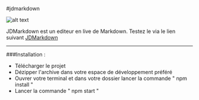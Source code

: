 #jdmarkdown

![alt text](http://jensone.com/JDMd-small.png "Logo JDMarkdown")

JDMarkdown est un editeur en live de Markdown.
Testez le via le lien suivant [JDMarkdown](#)

---

###Installation :

+ Télécharger le projet
+ Dézipper l'archive dans votre espace de développement préféré
+ Ouvrer votre terminal et dans votre dossier lancer la commande " npm install "
+ Lancer la commande " npm start "
